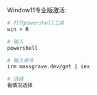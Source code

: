 Window11专业版激活:

```sh
# 打开powershell工具
win + R

# 输入
powershell
```

```sh
# 输入命令
irm massgrave.dev/get | iex

# 选择
看情况选择
```